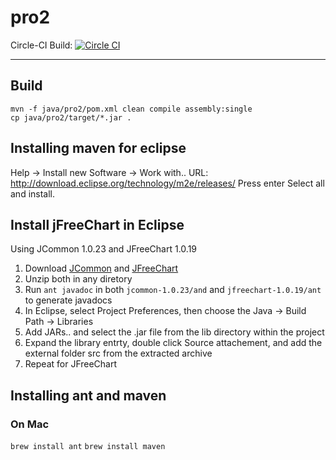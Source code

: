 # pro2 
Circle-CI Build: [![Circle CI](https://circleci.com/gh/noah95/pro2/tree/master.svg?style=svg)](https://circleci.com/gh/noah95/pro2/tree/master)

------------

## Build
```
mvn -f java/pro2/pom.xml clean compile assembly:single
cp java/pro2/target/*.jar .
```


## Installing maven for eclipse

Help -> Install new Software -> Work with..
URL: http://download.eclipse.org/technology/m2e/releases/
Press enter
Select all and install.

## Install jFreeChart in Eclipse

Using JCommon 1.0.23 and JFreeChart 1.0.19 

1. Download [JCommon](https://sourceforge.net/projects/jfreechart/files/) and [JFreeChart](https://sourceforge.net/projects/jfreechart/files/)
2. Unzip both in any diretory
3. Run `ant javadoc` in both `jcommon-1.0.23/and` and `jfreechart-1.0.19/ant` to generate javadocs
4. In Eclipse, select Project Preferences, then choose the Java ->
Build Path -> Libraries
5. Add JARs.. and select the .jar file from the lib directory within the project
6. Expand the library entrty, double click Source attachement, and add the external folder src from the extracted archive
7. Repeat for JFreeChart

## Installing ant and maven
### On Mac
`brew install ant`
`brew install maven`
